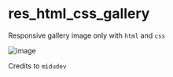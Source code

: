 # res_html_css_gallery

Responsive gallery image only with `html` and `css`

![image](https://user-images.githubusercontent.com/91569646/215338615-3a0bab5e-4a5f-4239-85dc-a29940a94adc.png)

Credits to `midudev`
